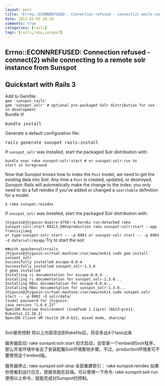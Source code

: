 ```yaml
---
layout: post
title: "Errno::ECONNREFUSED:  Connection refused - connect(2) while connecting to a remote solr instance from Sunspot"
date: 2012-02-03 20:10
comments: true
categories: [rails]
tags: [rails,ruby,sunspot]
---
```

## Errno::ECONNREFUSED:  Connection refused - connect(2) while connecting to a remote solr instance from Sunspot
<h2>Quickstart with Rails 3</h2>
Add to Gemfile:
<div>
<code>gem 'sunspot_rails'
gem 'sunspot_solr' # optional pre-packaged Solr distribution for use in development</code>
</div>
Bundle it!
<div>
<pre>bundle install</pre>
</div>
Generate a default configuration file:
<div>
<pre>rails generate sunspot_rails:install</pre>
</div>
If <code>sunspot_solr</code> was installed, start the packaged Solr distribution with:

<code>bundle exec rake sunspot:solr:start # or sunspot:solr:run to start in foreground</code>

Now that Sunspot knows how to index the <code>Post</code> model, we need to get the existing data into Solr. Any time a <code>Post</code> is created, updated, or destroyed, Sunspot::Rails will automatically make the change to the index; you only need to do a full reindex if you’ve added or changed a <code>searchable</code> definition for a model.

<code>$ rake sunspot:reindex</code>

If <code>sunspot_solr</code> was installed, start the packaged Solr distribution with:
<div>
<code>jhjguxin@jhjguxin-Aspire-4750:~$ heroku run:detached rake sunspot:solr:start RAILS_ENV=production rake sunspot:solr:start --app francisjiang
or type:sunspot-solr start -- -p 8983 or sunspot-solr start -- -p 8983 -d data/solr/myapp</code>
Try to start the solr
<pre>
<code>##with apache+solr+rails
jhjguxin@jhjguxin-virtual-machine:/var/www/enki$ sudo gem install sunspot_solr
Successfully installed escape-0.0.4
Successfully installed sunspot_solr-1.3.0
2 gems installed
Installing ri documentation for escape-0.0.4...
Installing ri documentation for sunspot_solr-1.3.0...
Installing RDoc documentation for escape-0.0.4...
Installing RDoc documentation for sunspot_solr-1.3.0...
jhjguxin@jhjguxin-virtual-machine:/var/www/enki$ sudo sunspot-solr start -- -p 8983 -d solr/data/
[sudo] password for jhjguxin: 
java version "1.6.0_23"
OpenJDK Runtime Environment (IcedTea6 1.11pre) (6b23~pre11-0ubuntu1.11.10.1)
OpenJDK Client VM (build 20.0-b11, mixed mode, sharing)
</code>
</pre>

Solr服务控制
将以上内容添加到Rakefile后，将会多出4个task出来

服务器启动:
rake sunspot:solr:start
初次启动，会安装一个embed的solr程序，那么开发环境中省去了安装配置Solr环境繁琐步骤。不过，production环境里可不要使用这个embed版。

服务器停止:
rake sunspot:solr:stop
全部重建索引：
rake sunspot:reindex
如果你想看到运行日志，把服务跑在前端。可以使用一下命令:
rake sunspot:solr:run
使用以上命令，就能完成对Sunspot的控制。

</div>
